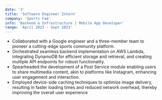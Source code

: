 ```yaml
---
date: '3'
title: 'Software Engineer Intern'
company: 'Sports Fam'
info: 'Backend & Infrastructure | Mobile App Developer'
range: 'April 2023 - Sept 2023'
---
```


- Collaborated with a Google engineer and a three-member team to pioneer a cutting-edge sports community platform.
- Orchestrated seamless backend implementation on AWS Lambda, integrating DynamoDB for efficient storage and retrieval, and creating multiple API endpoints for robust functionality.
- Spearheaded the development of a Post Service module enabling users to share multimedia content, akin to platforms like Instagram, enhancing user engagement and interaction.
- Employed device-side caching techniques to optimize image delivery, resulting in faster loading times and reduced network overhead, thereby improving the overall user experience
